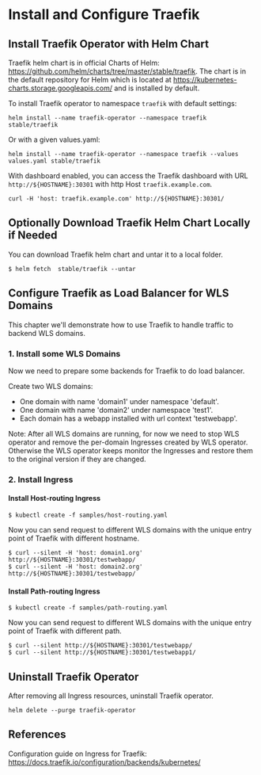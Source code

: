 # Install and Configure Traefik

## Install Traefik Operator with Helm Chart
Traefik helm chart is in official Charts of Helm: https://github.com/helm/charts/tree/master/stable/traefik. 
The chart is in the default repository for Helm which is located at https://kubernetes-charts.storage.googleapis.com/ and is installed by default.

To install Traefik operator to namespace `traefik` with default settings:
```
helm install --name traefik-operator --namespace traefik stable/traefik
```
Or with a given values.yaml:
```
helm install --name traefik-operator --namespace traefik --values values.yaml stable/traefik
```
With dashboard enabled, you can access the Traefik dashboard with URL `http://${HOSTNAME}:30301` with http Host `traefik.example.com`.
```
curl -H 'host: traefik.example.com' http://${HOSTNAME}:30301/
```

## Optionally Download Traefik Helm Chart Locally if Needed
You can download Traefik helm chart and untar it to a local folder.
```
$ helm fetch  stable/traefik --untar
```

## Configure Traefik as Load Balancer for WLS Domains
This chapter we'll demonstrate how to use Traefik to handle traffic to backend WLS domains.

### 1. Install some WLS Domains
Now we need to prepare some backends for Traefik to do load balancer. 

Create two WLS domains: 
- One domain with name 'domain1' under namespace 'default'.
- One domain with name 'domain2' under namespace 'test1'.
- Each domain has a webapp installed with url context 'testwebapp'.

Note: After all WLS domains are running, for now we need to stop WLS operator and remove the per-domain Ingresses created by WLS operator. Otherwise the WLS operator keeps monitor the Ingresses and restore them to the original version if they are changed.

### 2. Install Ingress
#### Install Host-routing Ingress
```
$ kubectl create -f samples/host-routing.yaml
```
Now you can send request to different WLS domains with the unique entry point of Traefik with different hostname.
```
$ curl --silent -H 'host: domain1.org' http://${HOSTNAME}:30301/testwebapp/
$ curl --silent -H 'host: domain2.org' http://${HOSTNAME}:30301/testwebapp/
```
#### Install Path-routing Ingress
```
$ kubectl create -f samples/path-routing.yaml
```
Now you can send request to different WLS domains with the unique entry point of Traefik with different path.
```
$ curl --silent http://${HOSTNAME}:30301/testwebapp/
$ curl --silent http://${HOSTNAME}:30301/testwebapp1/
```

## Uninstall Traefik Operator
After removing all Ingress resources, uninstall Traefik operator.
```
helm delete --purge traefik-operator
```
## References
Configuration guide on Ingress for Traefik: https://docs.traefik.io/configuration/backends/kubernetes/
